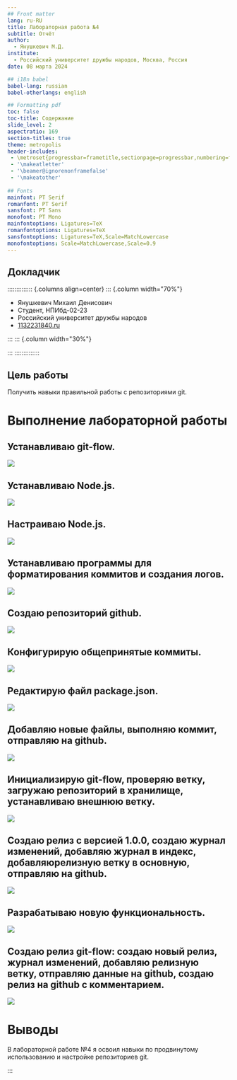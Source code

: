 ```yaml
---
## Front matter
lang: ru-RU
title: Лабораторная работа №4
subtitle: Отчёт
author:
  - Янушкевич М.Д.
institute:
  - Российский университет дружбы народов, Москва, Россия
date: 08 марта 2024

## i18n babel
babel-lang: russian
babel-otherlangs: english

## Formatting pdf
toc: false
toc-title: Содержание
slide_level: 2
aspectratio: 169
section-titles: true
theme: metropolis
header-includes:
 - \metroset{progressbar=frametitle,sectionpage=progressbar,numbering=fraction}
 - '\makeatletter'
 - '\beamer@ignorenonframefalse'
 - '\makeatother'
 
## Fonts
mainfont: PT Serif
romanfont: PT Serif
sansfont: PT Sans
monofont: PT Mono
mainfontoptions: Ligatures=TeX
romanfontoptions: Ligatures=TeX
sansfontoptions: Ligatures=TeX,Scale=MatchLowercase
monofontoptions: Scale=MatchLowercase,Scale=0.9
---
```


## Докладчик

:::::::::::::: {.columns align=center}
::: {.column width="70%"}

  * Янушкевич Михаил Денисович
  * Студент, НПИбд-02-23
  * Российский университет дружбы народов
  * [1132231840.ru](mailto:1132231840@rudn.ru)

:::
::: {.column width="30%"}

:::
::::::::::::::


## Цель работы

 Получить навыки правильной работы с репозиториями git.

# Выполнение лабораторной работы

## Устанавливаю git-flow.

![](/media/sf_Work/lab4/2.png)

## Устанавливаю Node.js.

![](/media/sf_Work/lab4/1.png)

## Настраиваю Node.js.

![](/media/sf_Work/lab4/3.png)

## Устанавливаю программы для форматирования коммитов и создания логов.

![](/media/sf_Work/lab4/4.png)

## Создаю репозиторий github.

![](/media/sf_Work/lab4/5.png)

## Конфигурирую общепринятые коммиты.

![](/media/sf_Work/lab4/6.png)

## Редактирую файл package.json.

![](/media/sf_Work/lab4/7.png)

## Добавляю новые файлы, выполняю коммит, отправляю на github.

![](/media/sf_Work/lab4/8.png)

## Инициализирую git-flow, проверяю ветку, загружаю репозиторий в хранилище, устанавливаю внешнюю ветку.

![](/media/sf_Work/lab4/9.png)

## Создаю релиз с версией 1.0.0, создаю журнал изменений, добавляю журнал в индекс, добавляюрелизную ветку в основную, отправляю на github.

![](/media/sf_Work/lab4/10.png)

## Разрабатываю новую функциональность.	

![](/media/sf_Work/lab4/11.png)

## Создаю релиз git-flow: создаю новый релиз, журнал изменений, добавляю релизную ветку, отправляю данные на github, создаю релиз на github с комментарием.

![](/media/sf_Work/lab4/12.png)


# Выводы

В лабораторной работе №4 я освоил навыки по продвинутому использованию и настройке репозиториев git. 



:::

